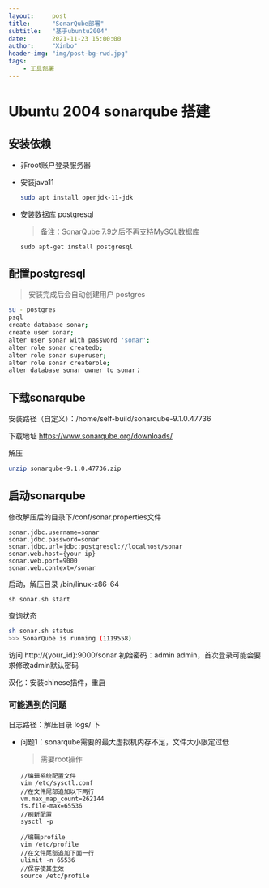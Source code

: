 ```yaml
---
layout:     post
title:      "SonarQube部署"
subtitle:   "基于ubuntu2004"
date:       2021-11-23 15:00:00
author:     "Xinbo"
header-img: "img/post-bg-rwd.jpg"
tags:
    - 工具部署
---
```



# Ubuntu 2004 sonarqube 搭建

## 安装依赖

* 非root账户登录服务器

* 安装java11

  ``` bash
  sudo apt install openjdk-11-jdk
  ```

  

* 安装数据库 postgresql

  > 备注：SonarQube 7.9之后不再支持MySQL数据库

  ``` 
  sudo apt-get install postgresql
  ```

## 配置postgresql

> 安装完成后会自动创建用户 postgres

```bash
su - postgres
psql
create database sonar;
create user sonar;
alter user sonar with password 'sonar';
alter role sonar createdb;
alter role sonar superuser;
alter role sonar createrole;
alter database sonar owner to sonar；

```

## 下载sonarqube

安装路径（自定义）：/home/self-build/sonarqube-9.1.0.47736

下载地址 https://www.sonarqube.org/downloads/

解压

``` bash
unzip sonarqube-9.1.0.47736.zip
```

## 启动sonarqube

修改解压后的目录下/conf/sonar.properties文件

``` 
sonar.jdbc.username=sonar
sonar.jdbc.password=sonar
sonar.jdbc.url=jdbc:postgresql://localhost/sonar
sonar.web.host={your ip}
sonar.web.port=9000
sonar.web.context=/sonar
```

启动，解压目录 /bin/linux-x86-64

``` 
sh sonar.sh start
```

查询状态

``` bash
sh sonar.sh status
>>> SonarQube is running (1119558)
```

访问 http://{your_id}:9000/sonar  初始密码：admin admin，首次登录可能会要求修改admin默认密码

汉化：安装chinese插件，重启

### 可能遇到的问题

日志路径：解压目录 logs/ 下

* 问题1：sonarqube需要的最大虚拟机内存不足，文件大小限定过低

  > 需要root操作

  ``` 
  //编辑系统配置文件
  vim /etc/sysctl.conf
  //在文件尾部追加以下两行
  vm.max_map_count=262144
  fs.file-max=65536
  //刷新配置
  sysctl -p
   
  //编辑profile
  vim /etc/profile
  //在文件尾部追加下面一行
  ulimit -n 65536
  //保存使其生效
  source /etc/profile
  
  ```





